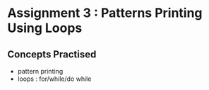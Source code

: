 # Assignment 3 : Patterns Printing Using Loops
## Concepts Practised
- pattern printing
- loops : for/while/do while

